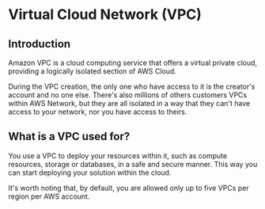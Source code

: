# Virtual Cloud Network (VPC)

## Introduction

Amazon VPC is a cloud computing service that offers a virtual private cloud, providing a logically isolated section of AWS Cloud.

During the VPC creation, the only one who have access to it is the creator's account and no one else. There's also millions of others customers VPCs within AWS Network, but they are all isolated in a way that they can't have access to your network, nor you have access to theirs.

## What is a VPC used for?

You use a VPC to deploy your resources within it, such as compute resources, storage or databases, in a safe and secure manner. This way you can start deploying your solution within the cloud.

It's worth noting that, by default, you are allowed only up to five VPCs per region per AWS account.